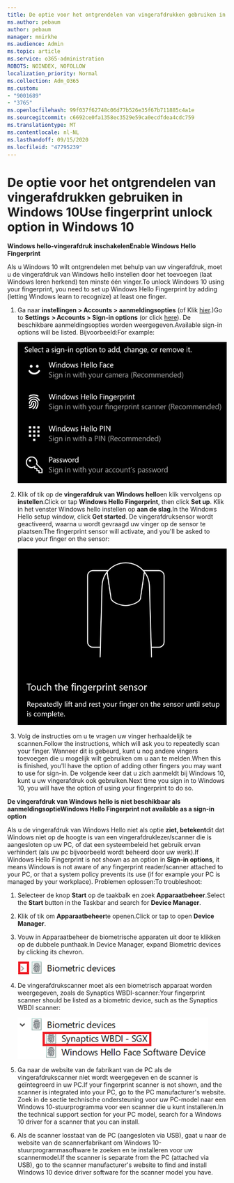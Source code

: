```yaml
---
title: De optie voor het ontgrendelen van vingerafdrukken gebruiken in Windows 10
ms.author: pebaum
author: pebaum
manager: mnirkhe
ms.audience: Admin
ms.topic: article
ms.service: o365-administration
ROBOTS: NOINDEX, NOFOLLOW
localization_priority: Normal
ms.collection: Adm_O365
ms.custom:
- "9001689"
- "3765"
ms.openlocfilehash: 99f037f62748c06d77b526e35f67b711885c4a1e
ms.sourcegitcommit: c6692ce0fa1358ec3529e59ca0ecdfdea4cdc759
ms.translationtype: MT
ms.contentlocale: nl-NL
ms.lasthandoff: 09/15/2020
ms.locfileid: "47795239"
---
```

# <a name="use-fingerprint-unlock-option-in-windows-10"></a><span data-ttu-id="c4001-102">De optie voor het ontgrendelen van vingerafdrukken gebruiken in Windows 10</span><span class="sxs-lookup"><span data-stu-id="c4001-102">Use fingerprint unlock option in Windows 10</span></span>

<span data-ttu-id="c4001-103">**Windows hello-vingerafdruk inschakelen**</span><span class="sxs-lookup"><span data-stu-id="c4001-103">**Enable Windows Hello Fingerprint**</span></span>

<span data-ttu-id="c4001-104">Als u Windows 10 wilt ontgrendelen met behulp van uw vingerafdruk, moet u de vingerafdruk van Windows hello instellen door het toevoegen (laat Windows leren herkend) ten minste één vinger.</span><span class="sxs-lookup"><span data-stu-id="c4001-104">To unlock Windows 10 using your fingerprint, you need to set up Windows Hello Fingerprint by adding (letting Windows learn to recognize) at least one finger.</span></span> 

1. <span data-ttu-id="c4001-105">Ga naar **instellingen > Accounts > aanmeldingsopties** (of Klik [hier](ms-settings:signinoptions?activationSource=GetHelp).)</span><span class="sxs-lookup"><span data-stu-id="c4001-105">Go to **Settings  > Accounts > Sign-in options** (or click [here](ms-settings:signinoptions?activationSource=GetHelp)).</span></span> <span data-ttu-id="c4001-106">De beschikbare aanmeldingsopties worden weergegeven.</span><span class="sxs-lookup"><span data-stu-id="c4001-106">Available sign-in options will be listed.</span></span> <span data-ttu-id="c4001-107">Bijvoorbeeld:</span><span class="sxs-lookup"><span data-stu-id="c4001-107">For example:</span></span>

    ![Aanmeldingsopties.](media/sign-in-options.png)

2. <span data-ttu-id="c4001-109">Klik of tik op de **vingerafdruk van Windows hello**en klik vervolgens op **instellen**.</span><span class="sxs-lookup"><span data-stu-id="c4001-109">Click or tap **Windows Hello Fingerprint**, then click **Set up**.</span></span> <span data-ttu-id="c4001-110">Klik in het venster Windows hello instellen op **aan de slag**.</span><span class="sxs-lookup"><span data-stu-id="c4001-110">In the Windows Hello setup window, click **Get started**.</span></span> <span data-ttu-id="c4001-111">De vingerafdruksensor wordt geactiveerd, waarna u wordt gevraagd uw vinger op de sensor te plaatsen:</span><span class="sxs-lookup"><span data-stu-id="c4001-111">The fingerprint sensor will activate, and you'll be asked to place your finger on the sensor:</span></span>

   ![Vingerafdruksensor.](media/fingerprint-sensor.png)

3. <span data-ttu-id="c4001-113">Volg de instructies om u te vragen uw vinger herhaaldelijk te scannen.</span><span class="sxs-lookup"><span data-stu-id="c4001-113">Follow the instructions, which will ask you to repeatedly scan your finger.</span></span> <span data-ttu-id="c4001-114">Wanneer dit is gebeurd, kunt u nog andere vingers toevoegen die u mogelijk wilt gebruiken om u aan te melden.</span><span class="sxs-lookup"><span data-stu-id="c4001-114">When this is finished, you'll have the option of adding other fingers you may want to use for sign-in.</span></span> <span data-ttu-id="c4001-115">De volgende keer dat u zich aanmeldt bij Windows 10, kunt u uw vingerafdruk ook gebruiken.</span><span class="sxs-lookup"><span data-stu-id="c4001-115">Next time you sign in to Windows 10, you will have the option of using your fingerprint to do so.</span></span>

<span data-ttu-id="c4001-116">**De vingerafdruk van Windows hello is niet beschikbaar als aanmeldingsoptie**</span><span class="sxs-lookup"><span data-stu-id="c4001-116">**Windows Hello Fingerprint not available as a sign-in option**</span></span>

<span data-ttu-id="c4001-117">Als u de vingerafdruk van Windows Hello niet als optie **ziet, betekent**dit dat Windows niet op de hoogte is van een vingerafdruklezer/scanner die is aangesloten op uw PC, of dat een systeembeleid het gebruik ervan verhindert (als uw pc bijvoorbeeld wordt beheerd door uw werk).</span><span class="sxs-lookup"><span data-stu-id="c4001-117">If Windows Hello Fingerprint is not shown as an option in **Sign-in options**, it means Windows is not aware of any fingerprint reader/scanner attached to your PC, or that a system policy prevents its use (if for example your PC is managed by your workplace).</span></span> <span data-ttu-id="c4001-118">Problemen oplossen:</span><span class="sxs-lookup"><span data-stu-id="c4001-118">To troubleshoot:</span></span> 

1. <span data-ttu-id="c4001-119">Selecteer de knop **Start** op de taakbalk en zoek **Apparaatbeheer**.</span><span class="sxs-lookup"><span data-stu-id="c4001-119">Select the **Start** button in the Taskbar and search for **Device Manager**.</span></span>

2. <span data-ttu-id="c4001-120">Klik of tik om **Apparaatbeheer**te openen.</span><span class="sxs-lookup"><span data-stu-id="c4001-120">Click or tap to open **Device Manager**.</span></span>

3. <span data-ttu-id="c4001-121">Vouw in Apparaatbeheer de biometrische apparaten uit door te klikken op de dubbele punthaak.</span><span class="sxs-lookup"><span data-stu-id="c4001-121">In Device Manager, expand Biometric devices by clicking its chevron.</span></span>

   ![Biometrische apparaten.](media/biometric-devices.png)

4. <span data-ttu-id="c4001-123">De vingerafdrukscanner moet als een biometrisch apparaat worden weergegeven, zoals de Synaptics WBDI-scanner:</span><span class="sxs-lookup"><span data-stu-id="c4001-123">Your fingerprint scanner should be listed as a biometric device, such as the Synaptics WBDI scanner:</span></span>

   ![Biometrische apparaten.](media/biometric-devices-expanded.png)

5. <span data-ttu-id="c4001-125">Ga naar de website van de fabrikant van de PC als de vingerafdrukscanner niet wordt weergegeven en de scanner is geïntegreerd in uw PC.</span><span class="sxs-lookup"><span data-stu-id="c4001-125">If your fingerprint scanner is not shown, and the scanner is integrated into your PC, go to the PC manufacturer's website.</span></span> <span data-ttu-id="c4001-126">Zoek in de sectie technische ondersteuning voor uw PC-model naar een Windows 10-stuurprogramma voor een scanner die u kunt installeren.</span><span class="sxs-lookup"><span data-stu-id="c4001-126">In the technical support section for your PC model, search for a Windows 10 driver for a scanner that you can install.</span></span>

6. <span data-ttu-id="c4001-127">Als de scanner losstaat van de PC (aangesloten via USB), gaat u naar de website van de scannerfabrikant om Windows 10-stuurprogrammasoftware te zoeken en te installeren voor uw scannermodel.</span><span class="sxs-lookup"><span data-stu-id="c4001-127">If the scanner is separate from the PC (attached via USB), go to the scanner manufacturer's website to find and install Windows 10 device driver software for the scanner model you have.</span></span>
